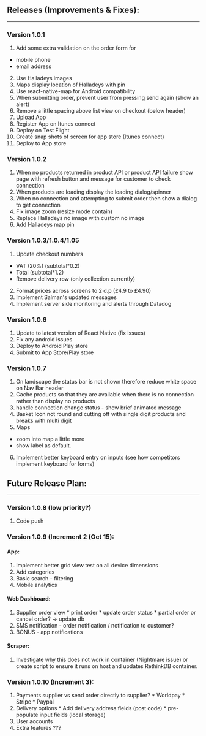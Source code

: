 ## Releases (Improvements & Fixes):
---

### Version 1.0.1
1. Add some extra validation on the order form for
  * mobile phone
  * email address
2. Use Halladeys images
3. Maps display location of Halladeys with pin
4. Use react-native-map for Android compatibility
5. When submitting order, prevent user from pressing send again (show an alert)
6. Remove a little spacing above list view on checkout (below header)
7. Upload App
8. Register App on Itunes connect
9. Deploy on Test Flight
10. Create snap shots of screen for app store (Itunes connect)
11. Deploy to App store

### Version 1.0.2
1. When no products returned in product API or product API failure show page with refresh button and message for customer to check connection
2. When products are loading display the loading dialog/spinner
3. When no connection and attempting to submit order then show a dialog to get connection
4. Fix image zoom (resize mode contain)
5. Replace Halladeys no image with custom no image
6. Add Halladeys map pin

### Version 1.0.3/1.0.4/1.05
1. Update checkout numbers
  * VAT (20%) (subtotal*0.2)
  * Total (subtotal*1.2)
  * Remove delivery row (only collection currently)
2. Format prices across screens to 2 d.p (£4.9 to £4.90)
3. Implement Salman's updated messages
4. Implement server side monitoring and alerts through Datadog

### Version 1.0.6
1. Update to latest version of React Native (fix issues)
2. Fix any android issues
3. Deploy to Android Play store
4. Submit to App Store/Play store

### Version 1.0.7
1. On landscape the status bar is not shown therefore reduce white space on Nav Bar header
2. Cache products so that they are available when there is no connection rather than display no products
3. handle connection change status - show brief animated message
4. Basket Icon not round and cutting off with single digit products and breaks with multi digit
5. Maps
  * zoom into map a little more
  * show label as default.
6. Implement better keyboard entry on inputs (see how competitors implement keyboard for forms)

## Future Release Plan:
---

### Version 1.0.8 (low priority?)
1. Code push

### Version 1.0.9 (Increment 2 (Oct 15):

#### App:
  1. Implement better grid view test on all device dimensions
  2. Add categories
  3. Basic search - filtering
  4. Mobile analytics

#### Web Dashboard:
  1. Supplier order view
    * print order
    * update order status
    * partial order or cancel order? -> update db
  2. SMS notification - order notification / notification to customer?
  3. BONUS - app notifications

#### Scraper:
  1. Investigate why this does not work in container (Nightmare issue) or create script to ensure it runs on host and updates RethinkDB container.

### Version 1.0.10 (Increment 3):
  1) Payments supplier vs send order directly to supplier?
    * Worldpay
    * Stripe
    * Paypal
  2) Delivery options
    * Add delivery address fields (post code)
    * pre-populate input fields (local storage)
  3) User accounts
  4) Extra features ???
